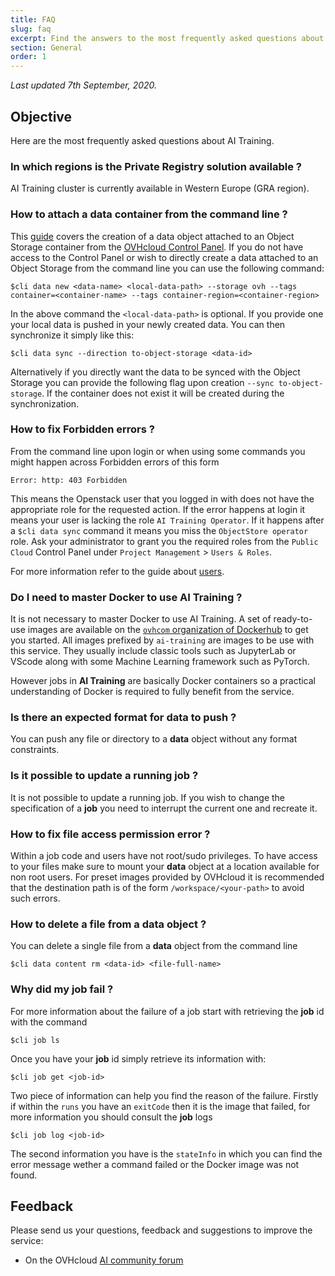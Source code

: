 ```yaml
---
title: FAQ
slug: faq
excerpt: Find the answers to the most frequently asked questions about OVHcloud AI Training
section: General
order: 1
---
```

*Last updated 7th September, 2020.*

## Objective

Here are the most frequently asked questions about AI Training.

### In which regions is the Private Registry solution available ?

AI Training cluster is currently available in Western Europe (GRA region).

### How to attach a data container from the command line ?

This [guide](../create-data) covers the creation of a data object attached to an Object Storage container from the [OVHcloud Control Panel](https://www.ovh.com/auth/?action=gotomanager). If you do not have access to the Control Panel or wish to directly create a data attached to an Object Storage from the command line you can use the following command:

``` {.console}
$cli data new <data-name> <local-data-path> --storage ovh --tags container=<container-name> --tags container-region=<container-region>
```

In the above command the `<local-data-path>` is optional. If you provide one your local data is pushed in your newly created data. You can then synchronize it simply like this:

``` {.console}
$cli data sync --direction to-object-storage <data-id>
```

Alternatively if you directly want the data to be synced with the Object Storage you can provide the following flag upon creation `--sync to-object-storage`. If the container does not exist it will be created during the synchronization.

### How to fix Forbidden errors ?

From the command line upon login or when using some commands you might happen across Forbidden errors of this form

``` {.console}
Error: http: 403 Forbidden
```

This means the Openstack user that you logged in with does not have the appropriate role for the requested action. If the error happens at login it means your user is lacking the role `AI Training Operator`. If it happens after a `$cli data sync` command it means you miss the `ObjectStore operator` role. Ask your administrator to grant you the required roles from the `Public Cloud` Control Panel under `Project Management` &gt; `Users & Roles`.

For more information refer to the guide about [users](../users).

### Do I need to master Docker to use AI Training ?

It is not necessary to master Docker to use AI Training. A set of ready-to-use images are available on the [`ovhcom` organization of Dockerhub](https://hub.docker.com/u/ovhcom) to get you started. All images prefixed by `ai-training` are images to be use with this service. They usually include classic tools such as JupyterLab or VScode along with some Machine Learning framework such as PyTorch.

However jobs in **AI Training** are basically Docker containers so a practical understanding of Docker is required to fully benefit from the service.

### Is there an expected format for data to push ?

You can push any file or directory to a **data** object without any format constraints.

### Is it possible to update a running job ?

It is not possible to update a running job. If you wish to change the specification of a **job** you need to interrupt the current one and recreate it.

### How to fix file access permission error ?

Within a job code and users have not root/sudo privileges. To have access to your files make sure to mount your **data** object at a location available for non root users. For preset images provided by OVHcloud it is recommended that the destination path is of the form `/workspace/<your-path>` to avoid such errors.

### How to delete a file from a data object ?

You can delete a single file from a **data** object from the command line

``` {.console}
$cli data content rm <data-id> <file-full-name>
```

### Why did my job fail ?

For more information about the failure of a job start with retrieving the **job** id with the command

``` {.console}
$cli job ls
```

Once you have your **job** id simply retrieve its information with:

``` {.console}
$cli job get <job-id>
```

Two piece of information can help you find the reason of the failure. Firstly if within the `runs` you have an `exitCode` then it is the image that failed, for more information you should consult the **job** logs

``` {.console}
$cli job log <job-id>
```

The second information you have is the `stateInfo` in which you can find the error message wether a command failed or the Docker image was not found.

## Feedback

Please send us your questions, feedback and suggestions to improve the service:

-   On the OVHcloud [AI community forum](https://community.ovh.com/c/platform/ai-ml)
